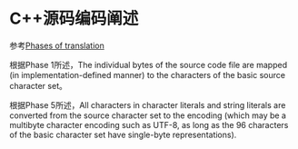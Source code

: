 # C++源码编码阐述

参考[Phases of translation](https://en.cppreference.com/w/cpp/language/translation_phases)

根据Phase 1所述，The individual bytes of the source code file are mapped (in implementation-defined manner) to the characters of the basic source character set。

根据Phase 5所述，All characters in character literals and string literals are converted from the source character set to the encoding (which may be a multibyte character encoding such as UTF-8, as long as the 96 characters of the basic character set have single-byte representations).